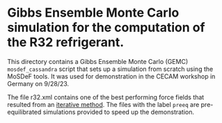 # Gibbs Ensemble Monte Carlo simulation for the computation of the R32 refrigerant.


This directory contains a Gibbs Ensemble Monte Carlo (GEMC) `mosdef_cassandra` script
that sets up a simulation from scratch using the MoSDeF tools. It was used for 
demonstration in the CECAM workshop in Germany on 9/28/23.

The file r32.xml contains one of the best performing force fields that resulted from
an [iterative method](https://doi.org/10.1021/acs.jcim.1c00448). The files with
the label `preeq` are pre-equilibrated simulations provided to speed up the
demonstration.
